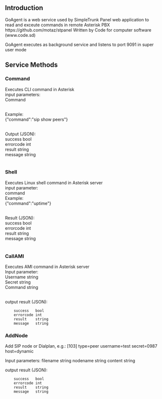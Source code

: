<h2>Introduction</h2>
GoAgent is a web service used by SimpleTrunk Panel web application to read and exceute commands in remote Asterisk PBX
https://github.com/motaz/stpanel
Written by Code for computer software (www.code.sd)

GoAgent executes as background service and listens to port 9091 in super user mode

<h2>Service Methods</h2>

<h3>Command</h3>
Executes CLI command in Asterisk<br/>
input parameters:<br/>
Command</br><br/>

Example:</br>
{"command":"sip show peers"}<br/></br>

Output (JSON): <br/>
		success   bool  <br/>
		errorcode int    <br/>
		result    string <br/>
		message   string <br/>
                <br/>
                
<h3>Shell</h3>
Executes Linux shell command in Asterisk server<br/>
input parameter:<br/>
command<br/>
Example:<br/>
{"command":"uptime"}<br/></br>

Result (JSON):<br/>
		success   bool  <br/>
		errorcode int    <br/>
		result    string <br/>
		message   string <br/>
                <br/>
                
<h3>CallAMI</h3>
Executes AMI command in Asterisk server<br/>
Input parameter:<br/>
		Username string<br/>
		Secret   string<br/>
		Command  string<br/><br/>
   
output result (JSON):

		success   bool  
		errorcode int   
		result    string
		message   string

<h3>AddNode</h3>
Add SIP node or Dialplan, e.g.:
[103]
type=peer
username=test
secret=0987
host=dynamic

Input parameters:
		filename string
		nodename string
		content  string
	
output result (JSON):

		success   bool  
		errorcode int   
		result    string
		message   string
		
		

